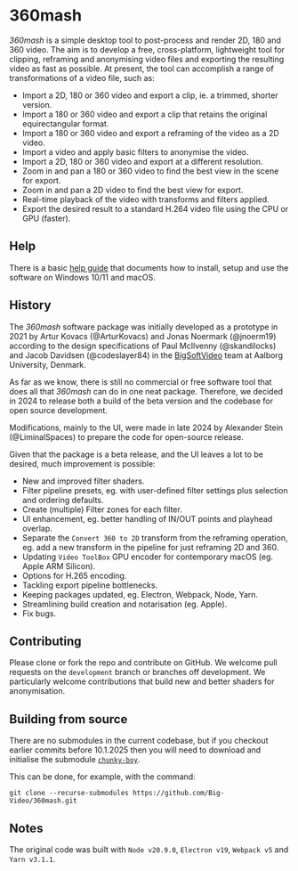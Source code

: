 # 360mash

_360mash_ is a simple desktop tool to post-process and render 2D, 180 and 360 video.
The aim is to develop a free, cross-platform, lightweight tool for clipping, reframing and anonymising video files and exporting the resulting video as fast as possible.
At present, the tool can accomplish a range of transformations of a video file, such as:
- Import a 2D, 180 or 360 video and export a clip, ie. a trimmed, shorter version.
- Import a 180 or 360 video and export a clip that retains the original equirectangular format.
- Import a 180 or 360 video and export a reframing of the video as a 2D video.
- Import a video and apply basic filters to anonymise the video.
- Import a 2D, 180 or 360 video and export at a different resolution.
- Zoom in and pan a 180 or 360 video to find the best view in the scene for export.
- Zoom in and pan a 2D video to find the best view for export.
- Real-time playback of the video with transforms and filters applied.
- Export the desired result to a standard H.264 video file using the CPU or GPU (faster).

## Help

There is a basic [help guide](https://bigsoftvideo.github.io/360mash-guide/) that documents how to install, setup and use the software on Windows 10/11 and macOS.

## History

The _360mash_ software package was initially developed as a prototype in 2021 by Artur Kovacs (@ArturKovacs) and Jonas Noermark (@jnoerm19) according to the design specifications of Paul McIlvenny (@skandilocks) and Jacob Davidsen (@codeslayer84) in the [BigSoftVideo](https://github.com/bigsoftvideo) team at Aalborg University, Denmark.

As far as we know, there is still no commercial or free software tool that does all that _360mash_ can do in one neat package.
Therefore, we decided in 2024 to release both a build of the beta version and the codebase for open source development.

Modifications, mainly to the UI, were made in late 2024 by Alexander Stein (@LiminalSpaces) to prepare the code for open-source release.

Given that the package is a beta release, and the UI leaves a lot to be desired, much improvement is possible:
- New and improved filter shaders.
- Filter pipeline presets, eg. with user-defined filter settings plus selection and ordering defaults.
- Create (multiple) Filter zones for each filter.
- UI enhancement, eg. better handling of IN/OUT points and playhead overlap.
- Separate the `Convert 360 to 2D` transform from the reframing operation, eg. add a new transform in the pipeline for just reframing 2D and 360.
- Updating `Video ToolBox` GPU encoder for contemporary macOS (eg. Apple ARM Silicon).
- Options for H.265 encoding.
- Tackling export pipeline bottlenecks.
- Keeping packages updated, eg. Electron, Webpack, Node, Yarn.
- Streamlining build creation and notarisation (eg. Apple).
- Fix bugs.

## Contributing

Please clone or fork the repo and contribute on GitHub.
We welcome pull requests on the `development` branch or branches off development.
We particularly welcome contributions that build new and better shaders for anonymisation.

## Building from source

There are no submodules in the current codebase, but if you checkout earlier commits before 10.1.2025 then you will need to download and initialise the submodule [`chunky-boy`](https://github.com/bigsoftvideo/chunky-boy).

This can be done, for example, with the command:

```
git clone --recurse-submodules https://github.com/Big-Video/360mash.git
```

## Notes

The original code was built with `Node v20.9.0`, `Electron v19`, `Webpack v5` and `Yarn v3.1.1`.

